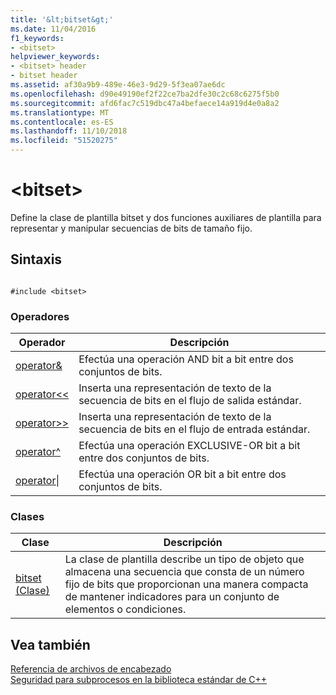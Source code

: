 ```yaml
---
title: '&lt;bitset&gt;'
ms.date: 11/04/2016
f1_keywords:
- <bitset>
helpviewer_keywords:
- <bitset> header
- bitset header
ms.assetid: af30a9b9-489e-46e3-9d29-5f3ea07ae6dc
ms.openlocfilehash: d90e49190ef2f22ce7ba2dfe30c2c68c6275f5b0
ms.sourcegitcommit: afd6fac7c519dbc47a4befaece14a919d4e0a8a2
ms.translationtype: MT
ms.contentlocale: es-ES
ms.lasthandoff: 11/10/2018
ms.locfileid: "51520275"
---
```

# <a name="ltbitsetgt"></a>&lt;bitset&gt;

Define la clase de plantilla bitset y dos funciones auxiliares de plantilla para representar y manipular secuencias de bits de tamaño fijo.

## <a name="syntax"></a>Sintaxis

```

#include <bitset>
```

### <a name="operators"></a>Operadores

|Operador|Descripción|
|-|-|
|[operator&](../standard-library/bitset-operators.md#op_amp)|Efectúa una operación AND bit a bit entre dos conjuntos de bits.|
|[operator<\<](../standard-library/bitset-operators.md#op_lt_lt)|Inserta una representación de texto de la secuencia de bits en el flujo de salida estándar.|
|[operator>>](../standard-library/bitset-operators.md#op_gt_gt)|Inserta una representación de texto de la secuencia de bits en el flujo de entrada estándar.|
|[operator^](../standard-library/bitset-operators.md#op_xor)|Efectúa una operación EXCLUSIVE-OR bit a bit entre dos conjuntos de bits.|
|[operator&#124;](../standard-library/bitset-operators.md#op_or)|Efectúa una operación OR bit a bit entre dos conjuntos de bits.|

### <a name="classes"></a>Clases

|Clase|Descripción|
|-|-|
|[bitset (Clase)](../standard-library/bitset-class.md)|La clase de plantilla describe un tipo de objeto que almacena una secuencia que consta de un número fijo de bits que proporcionan una manera compacta de mantener indicadores para un conjunto de elementos o condiciones.|

## <a name="see-also"></a>Vea también

[Referencia de archivos de encabezado](../standard-library/cpp-standard-library-header-files.md)<br/>
[Seguridad para subprocesos en la biblioteca estándar de C++](../standard-library/thread-safety-in-the-cpp-standard-library.md)<br/>
